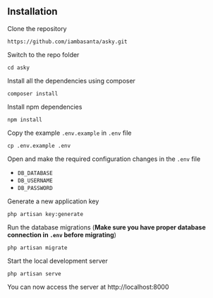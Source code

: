 ## Installation

Clone the repository

    https://github.com/iambasanta/asky.git

Switch to the repo folder

    cd asky

Install all the dependencies using composer

    composer install

Install npm dependencies

    npm install

Copy the example `.env.example` in `.env` file

    cp .env.example .env

Open and make the required configuration changes in the `.env` file

-   `DB_DATABASE`
-   `DB_USERNAME`
-   `DB_PASSWORD`

Generate a new application key

    php artisan key:generate

Run the database migrations (**Make sure you have proper database connection in `.env` before migrating**)

    php artisan migrate

Start the local development server

    php artisan serve

You can now access the server at http://localhost:8000
